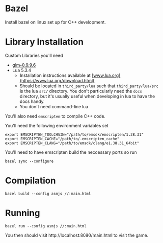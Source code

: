 # Bazel

Install bazel on linux set up for C++ development.


# Library Installation

Custom Libraries you'll need

- [glm-0.9.9.6](https://github.com/g-truc/glm/tags)
- Lua 5.3.4
  - Installation instructions available at [www.lua.org](https://www.lua.org/download.html)
  - Should be located in `third_party/lua` such that `third_party/lua/src` is the lua `src/` directory. You don't particularly need the `docs` directory, but it's usually useful when developing in lua to have the docs handy.
  - You don't need command-line lua

You'll also need `emscripten` to compile C++ code.

You'll need the following environment variables set

    export EMSCRIPTEN_TOOLCHAIN="/path/to/emsdk/emscripten/1.38.31"
    export EMSCRIPTEN_CACHE="/path/to/.emscripten_cache"
    export EMSCRIPTEN_CLANG="/path/to/emsdk/clang/e1.38.31_64bit"

You'll need to have emscripten build the neccessary ports so run

    bazel sync --configure


# Compilation

    bazel build --config asmjs //:main.html
	

# Running

    bazel run --config asmjs //:main.html
	
You then should visit http://localhost:8080/main.html to visit the game.

